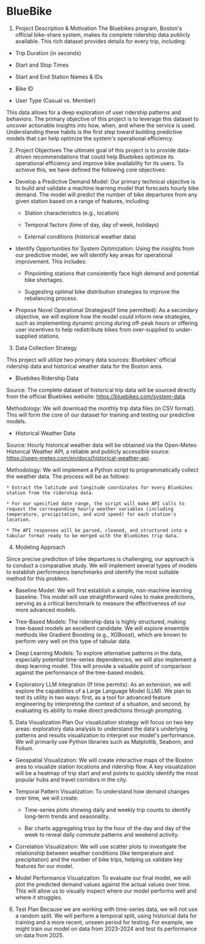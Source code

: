 # BlueBike

1. Project Description & Motivation
The Bluebikes program, Boston's official bike-share system, makes its complete ridership data publicly available. This rich dataset provides details for every trip, including:

* Trip Duration (in seconds)

* Start and Stop Times

* Start and End Station Names & IDs

* Bike ID

* User Type (Casual vs. Member)

This data allows for a deep exploration of user ridership patterns and behaviors. The primary objective of this project is to leverage this dataset to uncover actionable insights into how, when, and where the service is used. Understanding these habits is the first step toward building predictive models that can help optimize the system's operational efficiency.


2. Project Objectives
The ultimate goal of this project is to provide data-driven recommendations that could help Bluebikes optimize its operational efficiency and improve bike availability for its users. To achieve this, we have defined the following core objectives:

*  Develop a Predictive Demand Model: Our primary technical objective is to build and validate a machine learning model that forecasts hourly bike demand. The model will predict the number of bike departures from any given station based on a range of features, including:

    * Station characteristics (e.g., location)

    * Temporal factors (time of day, day of week, holidays)

    * External conditions (historical weather data)

*  Identify Opportunities for System Optimization: Using the insights from our predictive model, we will identify key areas for operational improvement. This includes:

    * Pinpointing stations that consistently face high demand and potential bike shortages.

    * Suggesting optimal bike distribution strategies to improve the rebalancing process.

*  Propose Novel Operational Strategies(if time permitted): As a secondary objective, we will explore how the model could inform new strategies, such as implementing dynamic pricing during off-peak hours or offering user incentives to help redistribute bikes from over-supplied to under-supplied stations.


3. Data Collection Strategy

This project will utilize two primary data sources: Bluebikes' official ridership data and historical weather data for the Boston area.

*  Bluebikes Ridership Data

Source: The complete dataset of historical trip data will be sourced directly from the official Bluebikes website: https://bluebikes.com/system-data.

Methodology: We will download the monthly trip data files (in CSV format). This will form the core of our dataset for training and testing our predictive models.


*  Historical Weather Data

Source: Hourly historical weather data will be obtained via the Open-Meteo Historical Weather API, a reliable and publicly accessible source: https://open-meteo.com/en/docs/historical-weather-api.

Methodology: We will implement a Python script to programmatically collect the weather data. The process will be as follows:

    * Extract the latitude and longitude coordinates for every Bluebikes station from the ridership data.

    * For our specified date range, the script will make API calls to request the corresponding hourly weather variables (including temperature, precipitation, and wind speed) for each station's location.

    * The API responses will be parsed, cleaned, and structured into a tabular format ready to be merged with the Bluebikes trip data.


4. Modeling Approach

Since precise prediction of bike departures is challenging, our approach is to conduct a comparative study. We will implement several types of models to establish performance benchmarks and identify the most suitable method for this problem.

* Baseline Model: We will first establish a simple, non-machine learning baseline. This model will use straightforward rules to make predictions, serving as a critical benchmark to measure the effectiveness of our more advanced models.

* Tree-Based Models: The ridership data is highly structured, making tree-based models an excellent candidate. We will explore ensemble methods like Gradient Boosting (e.g., XGBoost), which are known to perform very well on this type of tabular data.

* Deep Learning Models: To explore alternative patterns in the data, especially potential time-series dependencies, we will also implement a deep learning model. This will provide a valuable point of comparison against the performance of the tree-based models.

* Exploratory LLM Integration (If time permits): As an extension, we will explore the capabilities of a Large Language Model (LLM). We plan to test its utility in two ways: first, as a tool for advanced feature engineering by interpreting the context of a situation, and second, by evaluating its ability to make direct predictions through prompting.


5. Data Visualization Plan
Our visualization strategy will focus on two key areas: exploratory data analysis to understand the data's underlying patterns and results visualization to interpret our model's performance. We will primarily use Python libraries such as Matplotlib, Seaborn, and Folium.

* Geospatial Visualization: We will create interactive maps of the Boston area to visualize station locations and ridership flow. A key visualization will be a heatmap of trip start and end points to quickly identify the most popular hubs and travel corridors in the city.

* Temporal Pattern Visualization: To understand how demand changes over time, we will create:

    * Time-series plots showing daily and weekly trip counts to identify long-term trends and seasonality.

    * Bar charts aggregating trips by the hour of the day and day of the week to reveal daily commute patterns and weekend activity.

* Correlation Visualization: We will use scatter plots to investigate the relationship between weather conditions (like temperature and precipitation) and the number of bike trips, helping us validate key features for our model.

* Model Performance Visualization: To evaluate our final model, we will plot the predicted demand values against the actual values over time. This will allow us to visually inspect where our model performs well and where it struggles.

6. Test Plan
Because we are working with time-series data, we will not use a random split. We will perform a temporal split, using historical data for training and a more recent, unseen period for testing. For example, we might train our model on data from 2023-2024 and test its performance on data from 2025.

